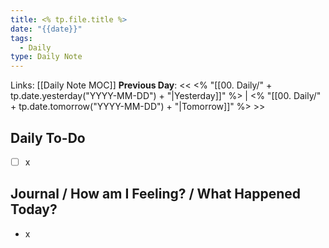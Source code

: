 ```yaml
---
title: <% tp.file.title %>
date: "{{date}}"
tags:
  - Daily
type: Daily Note
---
```


Links: [[Daily Note MOC]]
**Previous Day**: << <% "[[00. Daily/" + tp.date.yesterday("YYYY-MM-DD") + "|Yesterday]]" %> | <% "[[00. Daily/" + tp.date.tomorrow("YYYY-MM-DD") + "|Tomorrow]]" %> >>

## Daily To-Do
- [ ] x
## Journal / How am I Feeling? / What Happened Today?
- x